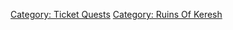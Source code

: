 [Category: Ticket Quests](Category:_Ticket_Quests "wikilink") [Category:
Ruins Of Keresh](Category:_Ruins_Of_Keresh "wikilink")
